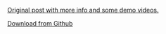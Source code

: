 

[Original post with more info and some demo videos.](https://www.reddit.com/r/DataHoarder/comments/qpp36g/cbird_is_a_new_opensource_cli_for_deduplicating/)

[Download from Github](https://github.com/scrubbbbs/cbird/releases)